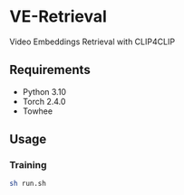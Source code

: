 # VE-Retrieval
Video Embeddings Retrieval with CLIP4CLIP

## Requirements
- Python 3.10
- Torch 2.4.0
- Towhee
## Usage
### Training
```bash
sh run.sh
